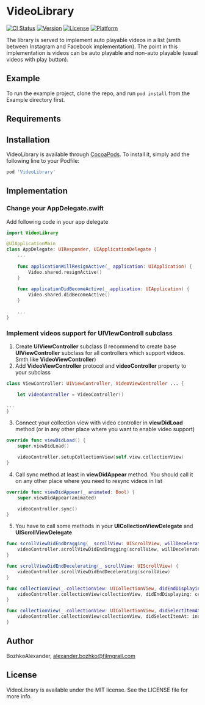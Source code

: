 # VideoLibrary

[![CI Status](https://img.shields.io/travis/BozhkoAlexander/VideoLibrary.svg?style=flat)](https://travis-ci.org/BozhkoAlexander/VideoLibrary)
[![Version](https://img.shields.io/cocoapods/v/VideoLibrary.svg?style=flat)](https://cocoapods.org/pods/VideoLibrary)
[![License](https://img.shields.io/cocoapods/l/VideoLibrary.svg?style=flat)](https://cocoapods.org/pods/VideoLibrary)
[![Platform](https://img.shields.io/cocoapods/p/VideoLibrary.svg?style=flat)](https://cocoapods.org/pods/VideoLibrary)

The library is served to implement auto playable videos in a list (smth between Instagram and Facebook implementation). The point in this implementation is videos can be auto playable and non-auto playable (usual videos with play button).


## Example

To run the example project, clone the repo, and run `pod install` from the Example directory first.

## Requirements

## Installation

VideoLibrary is available through [CocoaPods](https://cocoapods.org). To install
it, simply add the following line to your Podfile:

```ruby
pod 'VideoLibrary'
```
## Implementation

### Change your **AppDelegate.swift**

Add following code in your app delegate
```Swift
import VideoLibrary

@UIApplicationMain
class AppDelegate: UIResponder, UIApplicationDelegate {
    ...
    
    func applicationWillResignActive(_ application: UIApplication) {
        Video.shared.resignActive()
    }
    
    func applicationDidBecomeActive(_ application: UIApplication) {
        Video.shared.didBecomeActive()
    }
    
    ...
}
```

### Implement videos support for UIVIewControll subclass

1. Create **UIViewController** subclass (I recommend to create base **UIViewController** subclass for all controllers which support videos. Smth like **VideoViewController**)
2. Add **VideoViewController** protocol and **videoController** property to your subclass
```Swift
class ViewController: UIViewController, VideoViewController ... {

    let videoController = VideoController()

...
}
```
3. Connect your collection view with video controller in **viewDidLoad** method (or in any other place where you want to enable video support)
```Swift
override func viewDidLoad() {
    super.viewDidLoad()

    videoController.setupCollectionView(self.view.collectionView)
}
```
4. Call sync method at least in **viewDidAppear** method. You should call it on any other place where you need to resync videos in list
```Swift
override func viewDidAppear(_ animated: Bool) {
    super.viewDidAppear(animated)

    videoController.sync()
}
```
5. You have to call some methods in your **UICollectionViewDelegate** and **UIScrollViewDelegate**
```Swift
func scrollViewDidEndDragging(_ scrollView: UIScrollView, willDecelerate decelerate: Bool) {
    videoController.scrollViewDidEndDragging(scrollView, willDecelerate: decelerate)
}

func scrollViewDidEndDecelerating(_ scrollView: UIScrollView) {
    videoController.scrollViewDidEndDecelerating(scrollView)
}

func collectionView(_ collectionView: UICollectionView, didEndDisplaying cell: UICollectionViewCell, forItemAt indexPath: IndexPath) {
    videoController.collectionView(collectionView, didEndDisplaying: cell, forItemAt: indexPath)
}

func collectionView(_ collectionView: UICollectionView, didSelectItemAt indexPath: IndexPath) {
    videoController.collectionView(collectionView, didSelectItemAt: indexPath)
}
```

## Author

BozhkoAlexander, alexander.bozhko@filmgrail.com

## License

VideoLibrary is available under the MIT license. See the LICENSE file for more info.
